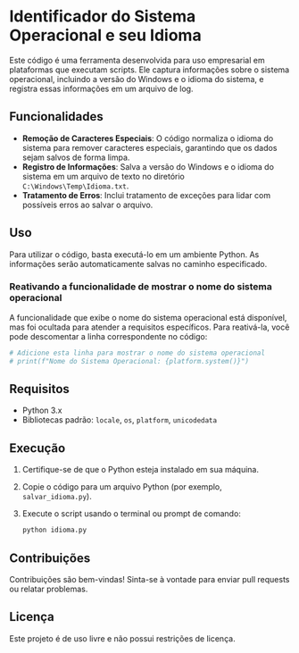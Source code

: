 # Identificador do Sistema Operacional e seu Idioma

Este código é uma ferramenta desenvolvida para uso empresarial em plataformas que executam scripts. Ele captura informações sobre o sistema operacional, incluindo a versão do Windows e o idioma do sistema, e registra essas informações em um arquivo de log.

## Funcionalidades

- **Remoção de Caracteres Especiais**: O código normaliza o idioma do sistema para remover caracteres especiais, garantindo que os dados sejam salvos de forma limpa.
- **Registro de Informações**: Salva a versão do Windows e o idioma do sistema em um arquivo de texto no diretório `C:\Windows\Temp\Idioma.txt`.
- **Tratamento de Erros**: Inclui tratamento de exceções para lidar com possíveis erros ao salvar o arquivo.

## Uso

Para utilizar o código, basta executá-lo em um ambiente Python. As informações serão automaticamente salvas no caminho especificado.

### Reativando a funcionalidade de mostrar o nome do sistema operacional

A funcionalidade que exibe o nome do sistema operacional está disponível, mas foi ocultada para atender a requisitos específicos. Para reativá-la, você pode descomentar a linha correspondente no código:

```python
# Adicione esta linha para mostrar o nome do sistema operacional
# print(f"Nome do Sistema Operacional: {platform.system()}")
```

## Requisitos

- Python 3.x
- Bibliotecas padrão: `locale`, `os`, `platform`, `unicodedata`

## Execução

1. Certifique-se de que o Python esteja instalado em sua máquina.
2. Copie o código para um arquivo Python (por exemplo, `salvar_idioma.py`).
3. Execute o script usando o terminal ou prompt de comando:

   ```bash
   python idioma.py
   ```

## Contribuições

Contribuições são bem-vindas! Sinta-se à vontade para enviar pull requests ou relatar problemas.

## Licença

Este projeto é de uso livre e não possui restrições de licença.

